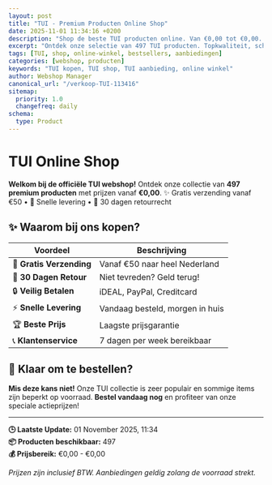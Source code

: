 ```yaml
---
layout: post
title: "TUI - Premium Producten Online Shop"
date: 2025-11-01 11:34:16 +0200
description: "Shop de beste TUI producten online. Van €0,00 tot €0,00. Gratis verzending, 30 dagen retour en de laagste prijsgarantie."
excerpt: "Ontdek onze selectie van 497 TUI producten. Topkwaliteit, scherpe prijzen en snelle levering."
tags: [TUI, shop, online-winkel, bestsellers, aanbiedingen]
categories: [webshop, producten]
keywords: "TUI kopen, TUI shop, TUI aanbieding, online winkel"
author: Webshop Manager
canonical_url: "/verkoop-TUI-113416"
sitemap:
  priority: 1.0
  changefreq: daily
schema:
  type: Product
---
```


# TUI Online Shop

**Welkom bij de officiële TUI webshop!** Ontdek onze collectie van **497 premium producten** 
met prijzen vanaf **€0,00**. ✨ Gratis verzending vanaf €50 • 🚚 Snelle levering • 💯 30 dagen retourrecht

## ✨ Waarom bij ons kopen?

| Voordeel | Beschrijving |
|----------|-------------|
| 🚚 **Gratis Verzending** | Vanaf €50 naar heel Nederland |
| 💯 **30 Dagen Retour** | Niet tevreden? Geld terug! |
| 🔒 **Veilig Betalen** | iDEAL, PayPal, Creditcard |
| ⚡ **Snelle Levering** | Vandaag besteld, morgen in huis |
| 🏆 **Beste Prijs** | Laagste prijsgarantie |
| 📞 **Klantenservice** | 7 dagen per week bereikbaar |

## 🎯 Klaar om te bestellen?

**Mis deze kans niet!** Onze TUI collectie is zeer populair en sommige items zijn beperkt op voorraad. 
**Bestel vandaag nog** en profiteer van onze speciale actieprijzen!

---

**🕒 Laatste Update:** 01 November 2025, 11:34  
**📦 Producten beschikbaar:** 497  
**💰 Prijsbereik:** €0,00 - €0,00  

*Prijzen zijn inclusief BTW. Aanbiedingen geldig zolang de voorraad strekt.*
